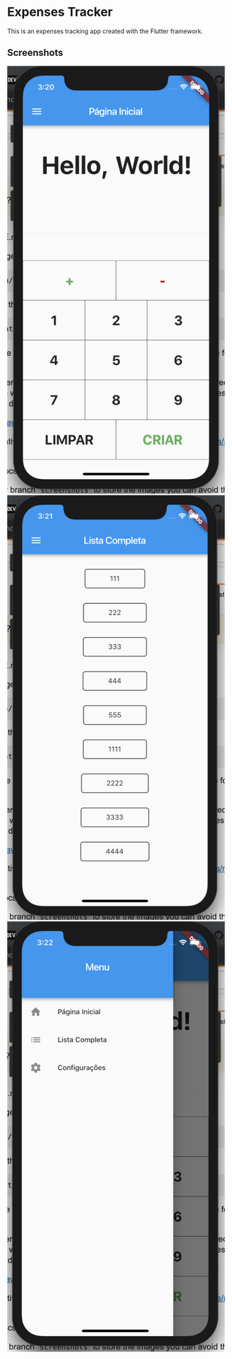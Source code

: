 # Expenses Tracker

This is an expenses tracking app created with the Flutter framework.

## Screenshots

![Alt text](/assets/print1.png?raw=true "Home Page")
![Alt text](/assets/print2.png?raw=true "Expenses Page")
![Alt text](/assets/print3.png?raw=true "Navbar")
